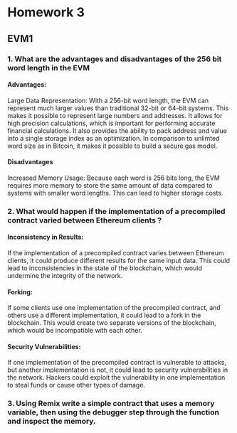 # Homework 3

## EVM1
### 1. What are the advantages and disadvantages of the 256 bit word length in the EVM   
    
#### Advantages:   
Large Data Representation: With a 256-bit word length, the EVM can represent much larger values than traditional 32-bit or 64-bit systems. This makes it possible to represent large numbers and addresses. It allows for high precision calculations, which is important for performing accurate financial calculations. It also provides the ability to pack address and value into a single storage index as an optimization. In comparison to unlimted word size as in Bitcoin, it makes it possible to build a secure gas model.

#### Disadvantages   
Increased Memory Usage: Because each word is 256 bits long, the EVM requires more memory to store the same amount of data compared to systems with smaller word lengths. This can lead to higher storage costs.

### 2. What would happen if the implementation of a precompiled contract varied between Ethereum clients ?   
#### Inconsistency in Results:    
If the implementation of a precompiled contract varies between Ethereum clients, it could produce different results for the same input data. This could lead to inconsistencies in the state of the blockchain, which would undermine the integrity of the network.

#### Forking:    
If some clients use one implementation of the precompiled contract, and others use a different implementation, it could lead to a fork in the blockchain. This would create two separate versions of the blockchain, which would be incompatible with each other.

#### Security Vulnerabilities:    
If one implementation of the precompiled contract is vulnerable to attacks, but another implementation is not, it could lead to security vulnerabilities in the network. Hackers could exploit the vulnerability in one implementation to steal funds or cause other types of damage.


### 3. Using Remix write a simple contract that uses a memory variable, then using the debugger step through the function and inspect the memory.

